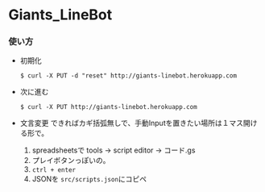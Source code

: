 # Giants_LineBot

### 使い方

- 初期化

  `$ curl -X PUT -d "reset" http://giants-linebot.herokuapp.com`

- 次に進む

  `$ curl -X PUT http://giants-linebot.herokuapp.com`

- 文言変更
できればカギ括弧無しで、手動Inputを置きたい場所は１マス開ける形で。
  1. spreadsheetsで tools -> script editor -> コード.gs
  1. プレイボタンっぽいの。
  1. `ctrl + enter`
  1. JSONを `src/scripts.json`にコピペ
